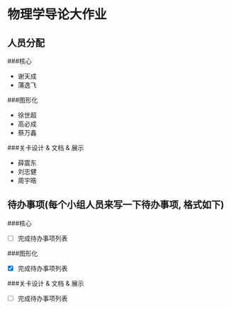 物理学导论大作业
===============

人员分配
---------------

###核心
* 谢天成
* 蒲逸飞

###图形化
* 徐世超
* 高必成
* 蔡万鑫

###关卡设计 & 文档 & 展示
* 薛震东
* 刘志健
* 周宇晧
  

待办事项(每个小组人员来写一下待办事项, 格式如下)
--------------------

###核心
- [ ] 完成待办事项列表

###图形化
- [x] 完成待办事项列表

###关卡设计 & 文档 & 展示
-[ ] 完成待办事项列表
